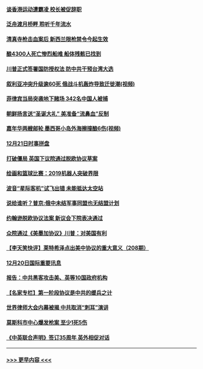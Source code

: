 #### [谈香港运动遭霸凌 校长被促辞职](../pages/prog202/a102734865.md?t=12220722) 
#### [泛舟渡月桥畔 聆听千年流水](../pages/prog202/a102734863.md?t=12220722) 
#### [清真寺枪击血案后 新西兰限枪禁令今起生效](../pages/prog202/a102734655.md?t=12220722) 
#### [酿4300人死亡惨烈船难 船体残骸已找到](../pages/prog202/a102734585.md?t=12220722) 
#### [川普正式签署国防授权法 防中共干预台湾大选](../pages/prog202/a102734587.md?t=12220722) 
#### [叙利亚冲突升级逾60死 俄战斗机轰炸导致迁徙潮(视频)](../pages/prog202/a102734403.md?t=12220722) 
#### [菲律宾当局突袭地下赌场 342名中国人被捕](../pages/prog202/a102734392.md?t=12220722) 
#### [朝鲜扬言送“圣诞大礼” 美准备“流鼻血”反制](../pages/prog202/a102734387.md?t=12220722) 
#### [嘉年华两艘邮轮 墨西哥小岛外海擦撞酿6伤(视频)](../pages/prog202/a102734357.md?t=12220722) 
#### [12月21日时事拼盘](../pages/prog202/a102734213.md?t=12220722) 
#### [打破僵局 英国下议院通过脱欧协议草案](../pages/prog202/a102734197.md?t=12220722) 
#### [绘画和篮球比赛：2019机器人突破界限](../pages/prog202/a102734175.md?t=12220722) 
#### [波音“星际客机”试飞出错 未能抵达太空站](../pages/prog202/a102734149.md?t=12220722) 
#### [说给谁听？普京:俄中未结军事同盟也无结盟计划](../pages/prog202/a102734128.md?t=12220722) 
#### [约翰逊脱欧协议法案 新议会下院表决通过](../pages/prog202/a102734008.md?t=12220722) 
#### [众院通过《美墨加协议》川普：对美国有利](../pages/prog202/a102733996.md?t=12220722) 
#### [【李天笑快评】莱特希泽点出美中协议的重大意义（208期）](../pages/prog202/a102733955.md?t=12220722) 
#### [12月20日国际重要讯息](../pages/prog202/a102733811.md?t=12220722) 
#### [报告：中共黑客攻击美、英等10国政府机构](../pages/prog202/a102733695.md?t=12220722) 
#### [【名家专栏】第一阶段协议是中共的缓兵之计](../pages/prog202/a102733104.md?t=12220722) 
#### [世界律师大会内幕被揭 中共取消“刺耳”演讲](../pages/prog202/a102733621.md?t=12220722) 
#### [莫斯科市中心爆发枪案 至少1死5伤](../pages/prog202/a102733367.md?t=12220722) 
#### [《中英联合声明》签订35周年 英外相促对话](../pages/prog202/a102733192.md?t=12220722) 

----
#### [ >>> 更早内容 <<< ](../indexes/prog202-earlier.md)
